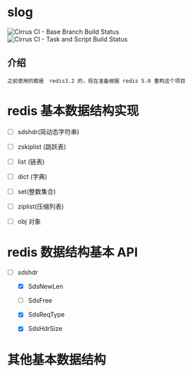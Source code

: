 # slog

![Cirrus CI - Base Branch Build Status](https://img.shields.io/cirrus/github/Dragonbuf/redis)
![Cirrus CI - Task and Script Build Status](https://img.shields.io/cirrus/github/Dragonbuf/redis?task=test)
## 介绍
    之前使用的都是　redis3.2 的，现在准备根据 redis 5.0 重构这个项目

# redis 基本数据结构实现
- [ ] sdshdr(简动态字符串)
- [ ] zskiplist (跳跃表)
- [ ] list (链表)
- [ ] dict (字典)
- [ ] set(整数集合)
- [ ]  ziplist(压缩列表)
- [ ]  obj 对象



# redis 数据结构基本 API
 - [ ] sdshdr
    - [x] SdsNewLen
    - [ ] SdsFree
    - [x] SdsReqType 
    - [x] SdsHdrSize
   

# 其他基本数据结构
